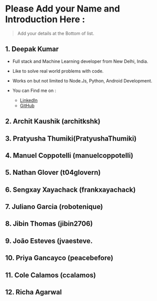 # Please Add your Name and Introduction Here : 

> Add your details at the Bottom of list. 

## 1. Deepak Kumar 
- Full stack and Machine Learning developer from New Delhi, India.
- Like to solve real world problems with code. 
- Works on but not limited to Node.Js, Python, Android Development. 

- You can Find me on : 
   - [LinkedIn](https://www.linkedin.com/in/dipakkr) 
   - [GitHub](https://Github.com/dipakkr)


## 2. Archit Kaushik (architkshk)


## 3. Pratyusha Thumiki(PratyushaThumiki)


## 4. Manuel Coppotelli (manuelcoppotelli)


## 5. Nathan Glover (t04glovern)


## 6. Sengxay Xayachack (frankxayachack)


## 7. Juliano Garcia (robotenique)


## 8. Jibin Thomas (jibin2706)


## 9. João Esteves (jvaesteve.


## 10. Priya Gancayco (peacebefore)


## 11. Cole Calamos (ccalamos)


## 12. Richa Agarwal
